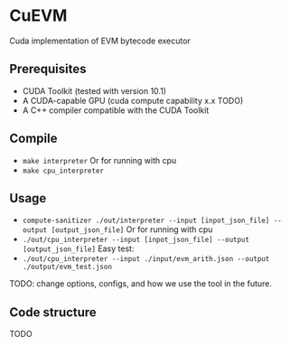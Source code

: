 # CuEVM
Cuda implementation of EVM bytecode executor

## Prerequisites

- CUDA Toolkit (tested with version 10.1)
- A CUDA-capable GPU (cuda compute capability x.x TODO)
- A C++ compiler compatible with the CUDA Toolkit

## Compile
* `make interpreter`
Or for running with cpu
* `make cpu_interpreter`

## Usage 

* `compute-sanitizer ./out/interpreter --input [inpot_json_file] --output [output_json_file]`
Or for running with cpu
* `./out/cpu_interpreter --input [inpot_json_file] --output [output_json_file]`
Easy test:
* `./out/cpu_interpreter --input ./input/evm_arith.json --output ./output/evm_test.json`

TODO: change options, configs, and how we use the tool in the future.

## Code structure
TODO
